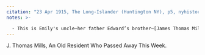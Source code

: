 ```yaml
---
citation: "23 Apr 1915, The Long-Islander (Huntington NY), p5, nyhistoricnewspapers.org"
notes: >-

  - This is Emily's uncle—her father Edward’s brother—[James Thomas Mills](https://www.findagrave.com/memorial/74905990/james-thomas-mills).
---
```


J. Thomas Mills, An Old Resident Who Passed Away This Week.
